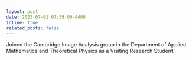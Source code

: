 ```yaml
---
layout: post
date: 2023-07-01 07:59:00-0400
inline: true
related_posts: false
---
```


Joined the Cambridge Image Analysis group in the Department of Applied Mathematics and Theoretical Physics as a Visiting Research Student.
